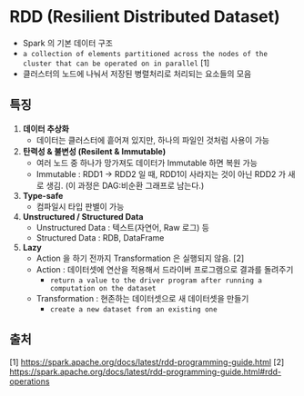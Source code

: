 # RDD (Resilient Distributed Dataset)

- Spark 의 기본 데이터 구조
- `a collection of elements partitioned across the nodes of the cluster that can be operated on in parallel` [1]
- 클러스터의 노드에 나눠서 저장된 병렬처리로 처리되는 요소들의 모음

## 특징
1. **데이터 추상화**
    - 데이터는 클러스터에 흩어져 있지만, 하나의 파일인 것처럼 사용이 가능
2. **탄력성 & 불변성 (Resilent & Immutable)**
    - 여러 노드 중 하나가 망가져도 데이터가 Immutable 하면 복원 가능
    - Immutable : RDD1 -> RDD2 일 때, RDD1이 사라지는 것이 아닌 RDD2 가 새로 생김. (이 과정은 DAG:비순환 그래프로 남는다.)
3. **Type-safe**
    - 컴파일시 타입 판별이 가능
4. **Unstructured / Structured Data**
    - Unstructured Data : 텍스트(자연어, Raw 로그) 등
    - Structured Data : RDB, DataFrame
5. **Lazy**
    - Action 을 하기 전까지 Transformation 은 실행되지 않음. [2]
    - Action : 데이터셋에 연산을 적용해서 드라이버 프로그램으로 결과를 돌려주기
      - `return a value to the driver program after running a computation on the dataset`
    - Transformation : 현존하는 데이터셋으로 새 데이터셋을 만들기
      - `create a new dataset from an existing one`

## 출처
[1] https://spark.apache.org/docs/latest/rdd-programming-guide.html
[2] https://spark.apache.org/docs/latest/rdd-programming-guide.html#rdd-operations
